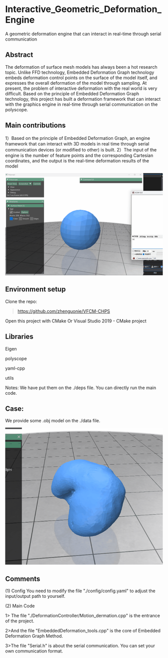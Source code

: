 # Interactive_Geometric_Deformation_Engine

A geometric deformation engine that can interact in real-time through serial communication

## Abstract

The deformation of surface mesh models has always been a hot research topic. Unlike FFD technology, Embedded Deformation Graph technology embeds deformation control points on the surface of the model itself, and expresses the overall deformation of the model through sampling. At present, the problem of interactive deformation with the real world is very difficult. Based on the principle of Embedded Deformation Graph technology, this project has built a deformation framework that can interact with the graphics engine in real-time through serial communication on the polyscope.

## Main contributions

1）Based on the principle of Embedded Deformation Graph, an engine framework that can interact with 3D models in real time through serial communication devices (or modified to other) is built.
2）The input of the engine is the number of feature points and the corresponding Cartesian coordinates, and the output is the real-time deformation results of the model

![](https://github.com/Scalpelapex/Images/blob/main/IGDE/RealtimeDeformation.gif)

## Environment setup

Clone the repo: 
> https://github.com/zhenguonie/VFCM-CHPS

Open this project with CMake Or Visual Studio 2019 - CMake project

## Libraries

Eigen

polyscope

yaml-cpp

utils

Notes: We have put them on the ./deps file. You can directly run the main code.

## Case:

We provide some .obj model on the ./data file. 

![](https://github.com/Scalpelapex/Images/blob/main/IGDE/Watering.gif)

## Comments

(1) Config
You need to modify the file "./config/config.yaml" to adjust the input/output path to yourself.

(2) Main Code

1> The file "./DeformationController/Motion_dermation.cpp" is the entrance of the project.

2>And the file "EmbeddedDeformation_tools.cpp" is the core of Embedded Deformation Graph Method.

3>The file "Serial.h" is about the serial communication. You can set your own communication format.
